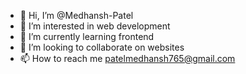 - 👋 Hi, I’m @Medhansh-Patel
- 👀 I’m interested in web development 
- 🌱 I’m currently learning frontend
- 💞️ I’m looking to collaborate on websites
- 📫 How to reach me patelmedhansh765@gmail.com

<!---
Medhansh-Patel/Medhansh-Patel is a ✨ special ✨ repository because its `README.md` (this file) appears on your GitHub profile.
You can click the Preview link to take a look at your changes.
--->
